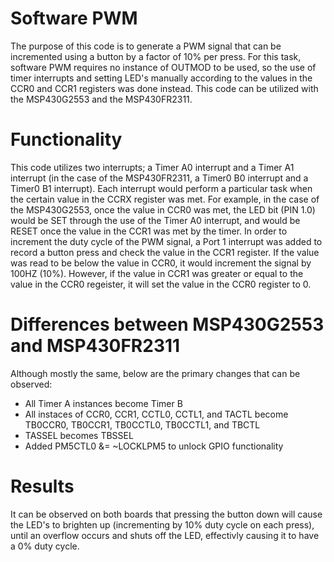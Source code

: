 # Software PWM
  The purpose of this code is to generate a PWM signal that can be incremented using a button by a factor of 10% per press. For this task, software PWM requires no instance of OUTMOD to be used, so the use of timer interrupts and setting LED's manually according to the values in the CCR0 and CCR1 registers was done instead. This code can be utilized with the MSP430G2553 and the MSP430FR2311.

# Functionality
This code utilizes two interrupts; a Timer A0 interrupt and a Timer A1 interrupt (in the case of the MSP430FR2311, a Timer0 B0 interrupt and a Timer0 B1 interrupt). Each interrupt would perform a particular task when the certain value in the CCRX register was met. For example, in the case of the MSP430G2553, once the value in CCR0 was met, the LED bit (PIN 1.0) would be SET through the use of the Timer A0 interrupt, and would be RESET once the value in the CCR1 was met by the timer. In order to increment the duty cycle of the PWM signal, a Port 1 interrupt was added to record a button press and check the value in the CCR1 register. If the value was read to be below the value in CCR0, it would increment the signal by 100HZ (10%). However, if the value in CCR1 was greater or equal to the value in the CCR0 regeister, it will set the value in the CCR0 register to 0.
    
 # Differences between MSP430G2553 and MSP430FR2311
 Although mostly the same, below are the primary changes that can be observed:
 
 - All Timer A instances become Timer B
 - All instaces of CCR0, CCR1, CCTL0, CCTL1, and TACTL become TB0CCR0, TB0CCR1, TB0CCTL0, TB0CCTL1, and TBCTL
 - TASSEL becomes TBSSEL
 - Added PM5CTL0 &= ~LOCKLPM5 to unlock GPIO functionality
    
 # Results
It can be observed on both boards that pressing the button down will cause the LED's to brighten up (incrementing by 10% duty cycle on each press), until an overflow occurs and shuts off the LED, effectivly causing it to have a 0% duty cycle.
